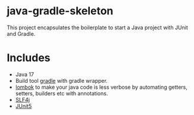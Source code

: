 java-gradle-skeleton
====================
This project encapsulates the boilerplate to start a Java project with JUnit and Gradle.


Includes
====================
* Java 17
* Build tool [gradle](https://gradle.org/) with gradle wrapper.
* [lombok](https://projectlombok.org/) to make your java code is less verbose by automating getters, setters, builders etc with annotations.
* [SLF4j](https://www.slf4j.org/)
* [JUnit5](https://junit.org/junit5/docs/current/user-guide/)

